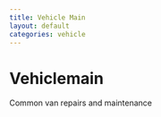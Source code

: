 ```yaml
---
title: Vehicle Main
layout: default
categories: vehicle
---
```


# Vehiclemain

Common van repairs and maintenance
